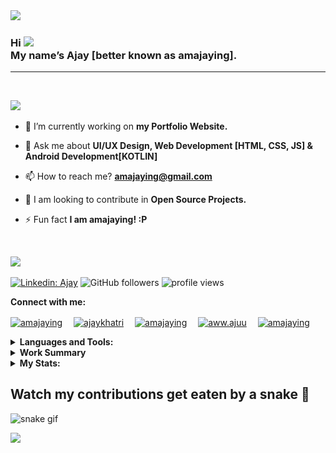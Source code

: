 <!-- banner -->
<img src="https://github.com/amajaying/amajaying/blob/main/Banner.png">
<h3>Hi <img src="https://github.com/TheDudeThatCode/TheDudeThatCode/blob/master/Assets/Hi.gif" width="29px"><br>My name’s Ajay [better known as amajaying].</h3>
<hr>
<br>
<p><img src="https://img.shields.io/badge/Under%20Grad-KIIT%20'25-blue"/>
</p>

<!-- Details -->
<p>
  
- 🌱 I’m currently working on **my Portfolio Website.**

- 💬 Ask me about **UI/UX Design, Web Development [HTML, CSS, JS] & Android Development[KOTLIN]**

- 📫 How to reach me? **amajaying@gmail.com**

- 👀 I am looking to contribute in **Open Source Projects.**

- ⚡ Fun fact **I am amajaying! :P**
  </p><br>
<p><img src="https://img.shields.io/badge/Chief%20Editorial%2FEditor-CodeHolic's%20Point-red" /></p>

[![Linkedin: Ajay](https://img.shields.io/badge/-Ajay-red?style=flat-square&logo=Linkedin&logoColor=white&link=https://www.linkedin.com/in/amajaying/)](https://www.linkedin.com/in/amajaying/)
![GitHub followers](https://img.shields.io/github/followers/amajaying?label=Follow&style=social)
<img alt = "profile views" src="https://komarev.com/ghpvc/?username=amajaying&color=brightgreen">

  <!-- Social Handles -->

<b>Connect with me:</b>

<p align="left">
<a href="https://linkedin.com/in/amajaying" target="blank"><img align="center" src="https://raw.githubusercontent.com/rahuldkjain/github-profile-readme-generator/master/src/images/icons/Social/linked-in-alt.svg" alt="amajaying" height="30" width="40" /></a>&emsp;
<a href="https://www.youtube.com/c/ajaykhatri" target="blank"><img align="center" src="https://raw.githubusercontent.com/rahuldkjain/github-profile-readme-generator/master/src/images/icons/Social/youtube.svg" alt="ajaykhatri" height="30" width="40" /></a>&emsp;
<a href="https://instagram.com/amajaying" target="blank"><img align="center" src="https://raw.githubusercontent.com/rahuldkjain/github-profile-readme-generator/master/src/images/icons/Social/instagram.svg" alt="amajaying" height="30" width="40" /></a>&emsp;
<a href="https://fb.com/aww.ajuu" target="blank"><img align="center" src="https://raw.githubusercontent.com/rahuldkjain/github-profile-readme-generator/master/src/images/icons/Social/facebook.svg" alt="aww.ajuu" height="30" width="40" /></a>&emsp;
<a href="https://twitter.com/amajaying" target="blank"><img align="center" src="https://raw.githubusercontent.com/rahuldkjain/github-profile-readme-generator/master/src/images/icons/Social/twitter.svg" alt="amajaying" height="30" width="40" /></a>&emsp;

</p>
<details>
<!-- Languags and tools  -->
<summary><b>Languages and Tools:</b></summary>
<p align="left"> <a href="https://getbootstrap.com" target="_blank" rel="noreferrer"> <img src="https://raw.githubusercontent.com/devicons/devicon/master/icons/bootstrap/bootstrap-plain-wordmark.svg" alt="bootstrap" width="40" height="40"/> </a>&emsp;
<a href="https://www.w3schools.com/cpp/" target="_blank" rel="noreferrer"> <img src="https://raw.githubusercontent.com/devicons/devicon/master/icons/cplusplus/cplusplus-original.svg" alt="cplusplus" width="40" height="40"/> </a> 
&emsp;<a href="https://www.w3schools.com/css/" target="_blank" rel="noreferrer"> <img src="https://raw.githubusercontent.com/devicons/devicon/master/icons/css3/css3-original-wordmark.svg" alt="css3" width="40" height="40"/> </a>&emsp; <a href="https://www.figma.com/" target="_blank" rel="noreferrer"> <img src="https://www.vectorlogo.zone/logos/figma/figma-icon.svg" alt="figma" width="40" height="40"/> </a> &emsp;<a href="https://git-scm.com/" target="_blank" rel="noreferrer"> <img src="https://www.vectorlogo.zone/logos/git-scm/git-scm-icon.svg" alt="git" width="40" height="40"/> </a><br><br> <a href="https://www.w3.org/html/" target="_blank" rel="noreferrer"> <img src="https://raw.githubusercontent.com/devicons/devicon/master/icons/html5/html5-original-wordmark.svg" alt="html5" width="40" height="40"/> </a>&emsp; <a href="https://www.adobe.com/in/products/illustrator.html" target="_blank" rel="noreferrer"> <img src="https://www.vectorlogo.zone/logos/adobe_illustrator/adobe_illustrator-icon.svg" alt="illustrator" width="40" height="40"/> </a>&emsp; <a href="https://developer.mozilla.org/en-US/docs/Web/JavaScript" target="_blank" rel="noreferrer"> <img src="https://raw.githubusercontent.com/devicons/devicon/master/icons/javascript/javascript-original.svg" alt="javascript" width="40" height="40"/> </a> &emsp;<a href="https://kotlinlang.org" target="_blank" rel="noreferrer"> <img src="https://www.vectorlogo.zone/logos/kotlinlang/kotlinlang-icon.svg" alt="kotlin" width="40" height="40"/> </a> &emsp;<a href="https://www.photoshop.com/en" target="_blank" rel="noreferrer"> <img src="https://raw.githubusercontent.com/devicons/devicon/master/icons/photoshop/photoshop-line.svg" alt="photoshop" width="40" height="40"/> </a><br><br> <a href="https://www.python.org" target="_blank" rel="noreferrer"> <img src="https://raw.githubusercontent.com/devicons/devicon/master/icons/python/python-original.svg" alt="python" width="40" height="40"/> </a>&emsp; <a href="https://www.adobe.com/products/xd.html" target="_blank" rel="noreferrer"> <img src="https://cdn.worldvectorlogo.com/logos/adobe-xd.svg" alt="xd" width="40" height="40"/> </a> &emsp; <a href="https://www.adobe.com/products/xd.html" target="_blank" rel="noreferrer"> <img src="https://upload.wikimedia.org/wikipedia/commons/thumb/4/40/Adobe_Premiere_Pro_CC_icon.svg/512px-Adobe_Premiere_Pro_CC_icon.svg.png" alt="xd" width="40" height="40"/> </a> &emsp;<a href="https://developer.android.com" target="_blank" rel="noreferrer"> <img src="https://raw.githubusercontent.com/devicons/devicon/master/icons/android/android-original-wordmark.svg" alt="android" width="40" height="40"/> </a> &emsp;<a href="https://firebase.google.com/" target="_blank" rel="noreferrer"> <img src="https://www.vectorlogo.zone/logos/firebase/firebase-icon.svg" alt="firebase" width="40" height="40"/> </a></p>
<br>
</details>

<!-- Work Summary -->
<details>
<summary><b>Work Summary</b></summary>
 <p><img align="center" src="https://wakatime.com/share/@b57f1ed0-1822-486c-9521-3335d1880561/4a327ede-82cb-425a-b805-25682906e99a.svg" height= "400px" ></p>
 <img src="https://github-readme-stats.vercel.app/api/top-langs/?username=amajaying&layout=compact&count_private=true&theme=dark">
</details>

<!-- My Stats -->
<details>
<summary><b>My Stats:</b></summary>
<p>&nbsp;<img align="center" src="https://activity-graph.herokuapp.com/graph?username=amajaying&theme=react-dark&bg_color=20232a&hide_border=true" alt="amajaying" /></p>
<br>
<p>&nbsp;<img align="center" src="https://github-readme-stats.vercel.app/api?username=amajaying&show_icons=true&locale=en&theme=dark" alt="amajaying" /></p>
<br>
<p><img width="500px" src="https://github-readme-streak-stats.herokuapp.com/?user=amajaying&theme=dark" alt="amajaying" style="max-width: 100%;"/>
</p>
<img alt="Trophy" align="center" height="130px" src="https://github-profile-trophy.vercel.app/?username=amajaying&theme=dracula"/>
</details>

## Watch my contributions get eaten by a snake 🐍

![snake gif](https://github.com/amajaying/Actions/blob/output/github-contribution-grid-snake.svg)

<!-- Footer -->
<img src="https://github.com/amajaying/amajaying/blob/main/Footer.jpg">
